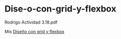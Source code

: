# Dise-o-con-grid-y-flexbox
Rodrigo Actividad 3.18.pdf

Mis [Diseño con grid y flexbox](http://127.0.0.1:5500/Visual%20Studio%20Code/Grid/Peri%C3%B3dico/Noticiero.html)
